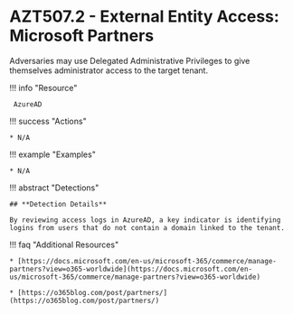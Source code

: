 # AZT507.2 - External Entity Access: Microsoft Partners                                                                                            

Adversaries may use Delegated Administrative Privileges to give themselves administrator access to the target tenant.

!!! info "Resource" 

	 AzureAD

!!! success "Actions"

	* N/A

!!! example "Examples"

	* N/A

!!! abstract "Detections"

	## **Detection Details**
	
	By reviewing access logs in AzureAD, a key indicator is identifying logins from users that do not contain a domain linked to the tenant. 


!!! faq "Additional Resources"

	* [https://docs.microsoft.com/en-us/microsoft-365/commerce/manage-partners?view=o365-worldwide](https://docs.microsoft.com/en-us/microsoft-365/commerce/manage-partners?view=o365-worldwide)
	
	* [https://o365blog.com/post/partners/](https://o365blog.com/post/partners/)
